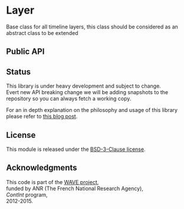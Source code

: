 # Layer

Base class for all timeline layers, this class should be considered as an abstract class to be extended

## Public API



## Status

This library is under heavy development and subject to change.  
Evert new API breaking change we will be adding snapshots to the repository so you can always fetch a working copy.

For an in depth  explanation on the philosophy and usage of this library please refer to [this blog post](http://wave.ircam.fr/publications/visual-tools/).

## License

This module is released under the [BSD-3-Clause license](http://opensource.org/licenses/BSD-3-Clause).

## Acknowledgments

This code is part of the [WAVE project](http://wave.ircam.fr),  
funded by ANR (The French National Research Agency),  
_ContInt_ program,  
2012-2015.
